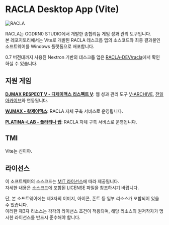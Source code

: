 # RACLA Desktop App (Vite)
![RACLA](https://cdn.gongroin.com/gongroin/og-image-racla.png)    
    
RACLA는 GGDRN0 STUDIO에서 개발한 종합리듬 게임 성과 관리 도구입니다.    
본 레포지토리에서는 Vite로 개발된 RACLA 데스크톱 앱의 소스코드와 최종 결과물인 소프트웨어를 Windows 플랫폼으로 배포합니다.    
    
0.7 버전대까지 사용된 Nextron 기반의 데스크톱 앱은 [RACLA-DEV/racla](https://github.com/RACLA-DEV/racla)에서 확인하실 수 있습니다.

## 지원 게임
**[DJMAX RESPECT V - 디제이맥스 리스펙트 V](https://store.steampowered.com/app/960170/DJMAX_RESPECT_V/)**: 웹 성과 관리 도구 [V-ARCHIVE](https://v-archive.net), [전일 아카이브](https://hard-archive.com)와 연동됩니다.    
    
**[WJMAX - 왁제이맥스](https://waktaverse.games/gameDetail/wjmax/)**: RACLA 자체 구축 서비스로 운영됩니다.    
    
**[PLATiNA::LAB - 플라티나 랩](https://highendgames.co.kr/platina-lab/ko)**: RACLA 자체 구축 서비스로 운영됩니다.

## TMI
Vite는 신이야.    

## 라이선스
이 소프트웨어의 소스코드는 [MIT 라이선스](https://github.com/RACLA-DEV/racla-vite/blob/main/LICENSE)에 따라 제공됩니다.    
자세한 내용은 소스코드에 포함된 LICENSE 파일을 참조하시기 바랍니다.    
    
단, 본 소프트웨어에는 제3자의 이미지, 아이콘, 폰트 등 일부 리소스가 포함되어 있을 수 있습니다.    
이러한 제3자 리소스는 각각의 라이선스 조건이 적용되며, 해당 리소스의 원저작자가 명시한 라이선스를 반드시 준수해야 합니다.